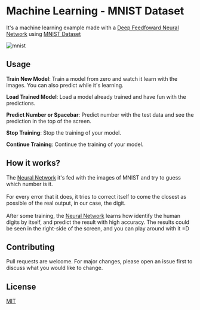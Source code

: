 # Machine Learning -  MNIST Dataset

It's a machine learning example made with a [Deep Feedfoward Neural Network](https://github.com/JBezerra/deep-Feedfoward-Neural-Network/) using [MNIST Dataset](http://yann.lecun.com/exdb/mnist/)

![mnist](https://media.giphy.com/media/24FIhSCqGG1v7et28T/giphy.gif)

<!--- [Click here and try by yourself](https://jbezerra.github.io/Machine-Learning-MNIST-Dataset/) --->

## Usage

**Train New Model**: Train a model from zero and watch it learn with the images.  You can also predict while it's learning.

**Load Trained Model**: Load a model already trained and have fun with the predictions.

**Predict Number or Spacebar**: Predict number with the test data and see the prediction in the top of the screen.

**Stop Training**: Stop the training of your model.

**Continue Training**: Continue the training of your model.

## How it works?

The [Neural Network](https://github.com/JBezerra/deep-Feedfoward-Neural-Network/) it's fed with the images of MNIST and try to guess which number is it.\
\
For every error that it does, it tries to correct itself to come the closest as possible of the real output, in our case, the digit.\
\
After some training, the [Neural Network](https://github.com/JBezerra/deep-Feedfoward-Neural-Network/) learns how identify the human digits by itself, and predict the result with high accuracy. The results could be seen in the right-side of the screen, and you can play around with it =D


## Contributing
Pull requests are welcome. For major changes, please open an issue first to discuss what you would like to change.


## License
[MIT](https://choosealicense.com/licenses/mit/)
